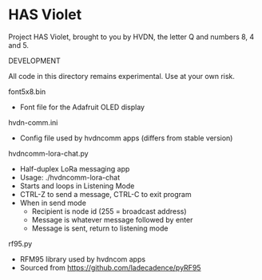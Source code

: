 # HAS Violet
Project HAS Violet, brought to you by HVDN, the letter Q and numbers 8, 4 and 5. 

DEVELOPMENT

All code in this directory remains experimental. Use at your own risk.


font5x8.bin
* Font file for the Adafruit OLED display

hvdn-comm.ini
* Config file used by hvdncomm apps (differs from stable version)

hvdncomm-lora-chat.py
* Half-duplex LoRa messaging app
* Usage: ./hvdncomm-lora-chat
* Starts and loops in Listening Mode
* CTRL-Z to send a message, CTRL-C to exit program
* When in send mode
  * Recipient is node id (255 = broadcast address)
  * Message is whatever message followed by enter
  * Message is sent, return to listening mode

rf95.py
* RFM95 library used by hvdncom apps
* Sourced from https://github.com/ladecadence/pyRF95

